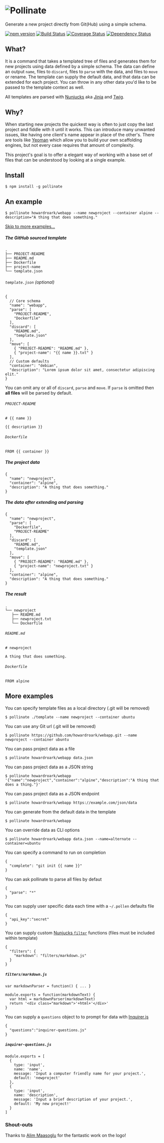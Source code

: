# ![Pollinate](https://raw.githubusercontent.com/howardroark/pollinate/develop/media/readme.png)

Generate a new project directly from Git(Hub) using a simple schema.

[![npm version](https://badge.fury.io/js/pollinate.svg)](https://badge.fury.io/js/pollinate)  [![Build Status](https://travis-ci.org/howardroark/pollinate.svg?branch=release)](https://travis-ci.org/howardroark/pollinate) [![Coverage Status](https://coveralls.io/repos/github/howardroark/pollinate/badge.svg?branch=release)](https://coveralls.io/github/howardroark/pollinate?branch=release) [![Dependency Status](https://david-dm.org/howardroark/pollinate.svg)](https://david-dm.org/howardroark/pollinate)

## What?

It is a command that takes a templated tree of files and generates them for new
projects using data defined by a simple schema. The data can define an output
`name`, files to `discard`, files to `parse` with the data, and files to `move`
or rename. The template can supply the default data, and that data can be
extended for each project.  You can throw in any other data you'd like to be
passed to the template context as well.

All templates are parsed with [Nunjucks](http://mozilla.github.io/nunjucks/) aka
[Jinja](http://jinja.pocoo.org/) and [Twig](http://twig.sensiolabs.org/).

## Why?

When starting new projects the quickest way is often to just copy the last project and
fiddle with it until it works. This can introduce many unwanted issues, like having one
client's name appear in place of the other's. There are tools like [Yeoman](http://yeoman.io)
which allow you to build your own scaffolding engines, but not every case requires that
amount of complexity.

This project's goal is to offer a elegant way of working with a base set of files that
can be understood by looking at a single example.

## Install

```
$ npm install -g pollinate
```

## An example

```
$ pollinate howardroark/webapp --name newproject --container alpine --description="A thing that does something."
```
[Skip to more examples...](#more-examples)

##### The GitHub sourced template

```
.
├── PROJECT-README
├── README.md
├── Dockerfile
├── project-name
└── template.json
```

###### `template.json` (optional)

```
{
  // Core schema
  "name": "webapp",
  "parse": [
    "PROJECT-README",
    "Dockerfile"
  ],
  "discard": [
    "README.md",
    "template.json"
  ],
  "move": [
    { "PROJECT-README": "README.md" },
    { "project-name": "{{ name }}.txt" }
  ],
  // Custom defaults
  "container": "debian",
  "description": "Lorem ipsum dolor sit amet, consectetur adipiscing elit."
}
```

You can omit any or all of `discard`, `parse` and `move`. If `parse` is omitted
then **all files** will be parsed by default. 

###### `PROJECT-README`

```
# {{ name }}

{{ description }}
```

###### `Dockerfile`

```
FROM {{ container }}
```

##### The project data

```
{
  "name": "newproject",
  "container": "alpine",
  "description": "A thing that does something."
}
```

##### The data after extending and parsing

```
{
  "name": "newproject",
  "parse": [
    "Dockerfile",
    "PROJECT-README"
  ],
  "discard": [
    "README.md",
    "template.json"
  ],
  "move": [
    { "PROJECT-README": "README.md" },
    { "project-name": "newproject.txt" }
  ],
  "container": "alpine",
  "description": "A thing that does something."
}
```

##### The result

```
.
└── newproject
   ├── README.md
   ├── newproject.txt
   └── Dockerfile
```

###### `README.md`

```
# newproject

A thing that does something.
```

###### `Dockerfile`

```
FROM alpine
```

## More examples

You can specify template files as a local directory (.git will be removed)
```
$ pollinate ./template --name newproject --container ubuntu
```

You can use any Git url (.git will be removed)
```
$ pollinate https://github.com/howardroark/webapp.git --name newproject --container ubuntu
```

You can pass project data as a file
```
$ pollinate howardroark/webapp data.json
```

You can pass project data as a JSON string
```
$ pollinate howardroark/webapp '{"name":"newproject","container":"alpine","description":"A thing that does a thing."}'
```

You can pass project data as a JSON endpoint
```
$ pollinate howardroark/webapp https://example.com/json/data
```

You can generate from the default data in the template
```
$ pollinate howardroark/webapp
```

You can override data as CLI options
```
$ pollinate howardroark/webapp data.json --name=alternate --container=ubuntu
```

You can specify a command to run on completion
```
{
  "complete": "git init {{ name }}"
}
```

You can ask pollinate to parse all files by defaut
```
{
  "parse": "*"
}
```

You can supply user specific data each time with a `~/.pollen` defaults file

```
{
  "api_key":"secret"
}
```

You can supply custom [Nunjucks `filter`](https://mozilla.github.io/nunjucks/templating.html#filters) functions (files must be included within template)

```
{
  "filters": {
    "markdown": "filters/markdown.js"
  }
}
```

##### `filters/markdown.js`

```
var markdownParser = function() { ... }

module.exports = function(markdownText) {
  var html = markdownParser(markdownText)
  return '<div class="markdown">'+html+'</div>'
}
```

You can supply a `questions` object to to prompt for data with [Inquirer.js](https://github.com/SBoudrias/Inquirer.js)

```
{
  "questions":"inquirer-questions.js"
}
```

##### `inquirer-questions.js`

```
module.exports = [
  {
    type: 'input',
    name: 'name',
    message: 'Input a computer friendly name for your project.',
    default: 'newproject'
  },
  {
    type: 'input',
    name: 'description',
    message: 'Input a brief description of your project.',
    default: 'My new project!'
  }
]
```

### Shout-outs

Thanks to [Alim Maasoglu](https://dribbble.com/binhood) for the fantastic work on the logo!
